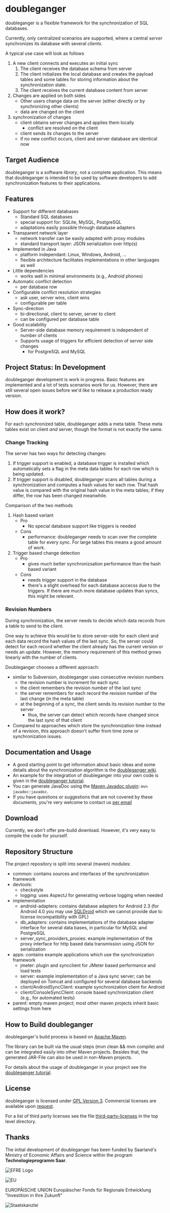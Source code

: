 # doubleganger

doubleganger is a flexible framework for the synchronization of SQL databases.

Currently, only centralized scenarios are supported, where a central *server* synchronizes its database with several *clients*.

A typical use case will look as follows

1. A new client connects and executes an initial sync
   1. The client receives the database schema from server
   1. The client initializes the local database and creates the payload tables and some tables for storing information about the synchronization state.
   1. The client receives the current database content from server
1. Changes are applied on both sides
   * Other users change data on the server (either directly or by synchronizing other clients)
   * data are changed on the client
1. synchronization of changes
   * client obtains server changes and applies them locally
      * conflict are resolved on the client
   * client sends its changes to the server
   * if no new conflict occurs, client and server database are identical now

## Target Audience

doubleganger is a software *library*, not a complete application. This means that doubleganger is intended to be used by software developers to add synchronization features to their applications.

## Features

* Support for different databases
   * Standard SQL databases
   * special support for: SQLite, MySQL, PostgreSQL
   * adaptations easily possible through database adapters
* Transparent network layer
   * network transfer can be easily adapted with proxy modules
   * standard transport layer: JSON serialization over http(s)
* Implemented in Java
   * platform independant: Linux, Windows, Android, ...
   * flexible architecture facilitates implementations in other languages as well
* Little dependencies
   * works well in minimal environments (e.g., Android phones)
* Automatic conflict detection
   * per database row
* Configurable conflict resolution strategies
   * ask user, server wins, client wins
   * configurable per table
* Sync-direction
   * bi-directional, client to server, server to client
   * can be configured per database table
* Good scalability
   * Server-side database memory requirement is independent of number of clients
   * Supports usage of triggers for efficient detection of server side changes
      * for PostgreSQL and MySQL

## Project Status: In Development

doubleganger development is work in progress. Basic features are implemented and a lot of tests scenarios work for us. However, there are still several open issues before we'd like to release a production ready version.

## How does it work?

For each synchronized table, doubleganger adds a meta table. These meta tables exist on client *and* server, though the format is not exactly the same.

### Change Tracking

The server has two ways for detecting changes:

1. If trigger support is enabled, a database trigger is installed which automatically sets a flag in the meta data tables for each row which is being updated.
1. If trigger support is disabled, doubleganger scans all tables during a synchronization and computes a hash values for each row. That hash value is compared with the original hash value in the meta tables; if they differ, the row has been changed meanwhile.

Comparison of the two methods
   1. Hash based variant
      * Pro
         * No special database support like triggers is needed
      * Cons
         * performance: doubleganger needs to scan over the complete table for every sync. For large tables this means a good amount of work.
   1. Trigger based change detection
      * Pro
         * gives much better synchronizsation performance than the hash based variant
      * Cons
         * needs trigger support in the database
         * there's a slight overhead for each database accecss due to the triggers. If there are much more database updates than syncs, this might be relevant.

### Revision Numbers

During synchronization, the server needs to decide which data records from a table to send to the client.

One way to achieve this would be to store server-side for each client and each data record the hash values of the last sync. So, the server could detect for each record whether the client already has the current version or needs an update. However, the memory requirement of this method grows linearly with the number of clients.

Doubleganger chooses a different approach:
   * similar to Subversion, doubleganger uses consecutive revision numbers
      * the revision number is increment for each sync
      * the client remembers the revision number of the last sync
      * the server remembers for each record the revision number of the last change (in the meta table)
      * at the beginning of a sync, the client sends its revision number to the server
         * thus, the server can detect which records have changed since the last sync of that client
   * Compared to approaches which store the synchronization time instead of a revision, this approach doesn't suffer from time zone or synchronization issues.

## Documentation and Usage

* A good starting point to get information about basic ideas and some details about the synchronization algorithm is the [doubleganger wiki](https://github.com/consistec/doubleganger/wiki).
* An example for the integration of doubleganger into your own code is given in the [doubleganger tutorial](https://github.com/consistec/doubleganger/wiki#tutorial).
* You can generate JavaDoc using the [Maven Javadoc plugin](https://maven.apache.org/plugins/maven-javadoc-plugin/): `mvn javadoc:javadoc`. 
* If you have questions or suggestions that are not covered by these documents, you're very welcome to contact us [per email](swd@consistec.de)

## Download

Currently, we don't offer pre-build download. However, it's very easy to compile the code for yourself.

## Repository Structure

The project repository is split into several (maven) modules:

* common: contains sources and interfaces of the synchronization framework
* devtools:
  * checkstyle
  * logging: uses AspectJ for generating verbose logging when needed
* implementation
  * android-adapters: contains database adapters for Android 2.3 (for Android 4.0 you may use [SQLDroid](https://github.com/SQLDroid/SQLDroid) which we cannot provide due to license incompatibility with GPL)
  * db_adapters: contains implementations of the database adapter interface for several data bases, in particular for MySQL and PostgreSQL
  * server_sync_providers_proxies: example implementation of the proxy interface for http based data transmission using JSON for serialization
* apps: contains example applications which use the synchronization framework
  * jmeter: plugin and syncclient for JMeter based performance and load tests
  * server: example implementation of a Java sync server; can be deployed on Tomcat and configured for several database backends
  * client/AndroidSyncClient: example synchronization client for Android
  * client/ConsoleSyncClient: console based synchronization client (e.g., for automated tests)
* parent: empty maven project; most other maven projects inherit basic settings from here

## How to Build doubleganger

doubleganger's build process is based on [Apache Maven](http://maven.apache.org/).

The library can be built via the usual steps (mvn clean && mvn compile) and can be integrated easily into other Maven projects. Besides that, the generated JAR-File can also be used in non-Maven projects.

For details about the usage of doubleganger in your project see the [doubleganger tutorial](https://github.com/consistec/doubleganger/wiki#tutorial).

## License

doubleganger is licensed under [GPL Version 3](http://www.gnu.org/licenses/gpl.html). Commercial licenses are available upon [request](swd@consistec.de).

For a list of third party licenses see the file [third-party-licenses](third-party-licenses) in the top level directory.

## Thanks

The initial development of doubleganger has been funded by Saarland's Ministry of Economic Affairs and Science within the program **Technologieprogramm Saar**.

![EFRE Logo](https://github.com/consistec/doubleganger/wiki/efre_logo.jpg)

![EU](https://github.com/consistec/doubleganger/wiki/eu_logo.jpg)

EUROPÄISCHE UNION
Europäischer Fonds für Regionale Entwicklung "Investition in Ihre Zukunft"

![Staatskanzlei](https://github.com/consistec/doubleganger/wiki/staatskanzlei_logo.jpg)

